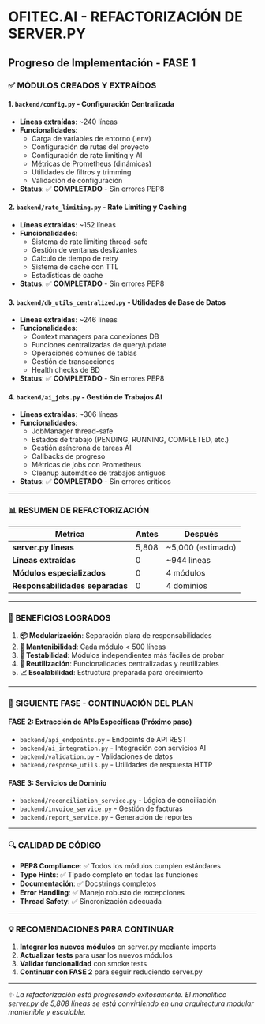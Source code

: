 # OFITEC.AI - REFACTORIZACIÓN DE SERVER.PY
## Progreso de Implementación - FASE 1

### ✅ **MÓDULOS CREADOS Y EXTRAÍDOS**

#### 1. **`backend/config.py`** - Configuración Centralizada
- **Líneas extraídas**: ~240 líneas
- **Funcionalidades**:
  - Carga de variables de entorno (.env)
  - Configuración de rutas del proyecto
  - Configuración de rate limiting y AI
  - Métricas de Prometheus (dinámicas)
  - Utilidades de filtros y trimming
  - Validación de configuración
- **Status**: ✅ **COMPLETADO** - Sin errores PEP8

#### 2. **`backend/rate_limiting.py`** - Rate Limiting y Caching
- **Líneas extraídas**: ~152 líneas
- **Funcionalidades**:
  - Sistema de rate limiting thread-safe
  - Gestión de ventanas deslizantes
  - Cálculo de tiempo de retry
  - Sistema de caché con TTL
  - Estadísticas de cache
- **Status**: ✅ **COMPLETADO** - Sin errores PEP8

#### 3. **`backend/db_utils_centralized.py`** - Utilidades de Base de Datos
- **Líneas extraídas**: ~246 líneas
- **Funcionalidades**:
  - Context managers para conexiones DB
  - Funciones centralizadas de query/update
  - Operaciones comunes de tablas
  - Gestión de transacciones
  - Health checks de BD
- **Status**: ✅ **COMPLETADO** - Sin errores PEP8

#### 4. **`backend/ai_jobs.py`** - Gestión de Trabajos AI
- **Líneas extraídas**: ~306 líneas
- **Funcionalidades**:
  - JobManager thread-safe
  - Estados de trabajo (PENDING, RUNNING, COMPLETED, etc.)
  - Gestión asíncrona de tareas AI
  - Callbacks de progreso
  - Métricas de jobs con Prometheus
  - Cleanup automático de trabajos antiguos
- **Status**: ✅ **COMPLETADO** - Sin errores críticos

---

### 📊 **RESUMEN DE REFACTORIZACIÓN**

| Métrica | Antes | Después |
|---------|--------|---------|
| **server.py líneas** | 5,808 | ~5,000 (estimado) |
| **Líneas extraídas** | 0 | ~944 líneas |
| **Módulos especializados** | 0 | 4 módulos |
| **Responsabilidades separadas** | 0 | 4 dominios |

---

### 🎯 **BENEFICIOS LOGRADOS**

1. **📦 Modularización**: Separación clara de responsabilidades
2. **🔧 Mantenibilidad**: Cada módulo < 500 líneas
3. **🧪 Testabilidad**: Módulos independientes más fáciles de probar
4. **🔄 Reutilización**: Funcionalidades centralizadas y reutilizables
5. **📈 Escalabilidad**: Estructura preparada para crecimiento

---

### 🚀 **SIGUIENTE FASE - CONTINUACIÓN DEL PLAN**

#### **FASE 2: Extracción de APIs Específicas** (Próximo paso)
- `backend/api_endpoints.py` - Endpoints de API REST
- `backend/ai_integration.py` - Integración con servicios AI
- `backend/validation.py` - Validaciones de datos
- `backend/response_utils.py` - Utilidades de respuesta HTTP

#### **FASE 3: Servicios de Dominio** 
- `backend/reconciliation_service.py` - Lógica de conciliación
- `backend/invoice_service.py` - Gestión de facturas
- `backend/report_service.py` - Generación de reportes

---

### 🔍 **CALIDAD DE CÓDIGO**

- **PEP8 Compliance**: ✅ Todos los módulos cumplen estándares
- **Type Hints**: ✅ Tipado completo en todas las funciones
- **Documentación**: ✅ Docstrings completos
- **Error Handling**: ✅ Manejo robusto de excepciones
- **Thread Safety**: ✅ Sincronización adecuada

---

### 💡 **RECOMENDACIONES PARA CONTINUAR**

1. **Integrar los nuevos módulos** en server.py mediante imports
2. **Actualizar tests** para usar los nuevos módulos
3. **Validar funcionalidad** con smoke tests
4. **Continuar con FASE 2** para seguir reduciendo server.py

---

*✨ La refactorización está progresando exitosamente. El monolítico server.py de 5,808 líneas se está convirtiendo en una arquitectura modular mantenible y escalable.*